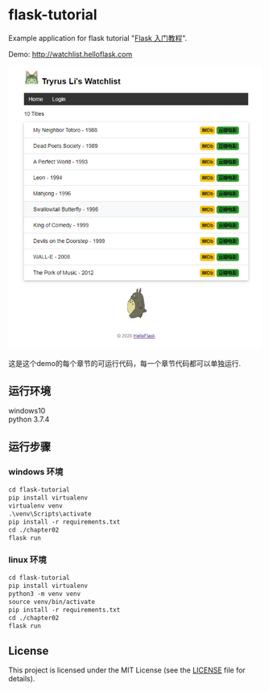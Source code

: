 # flask-tutorial

Example application for flask tutorial "[Flask 入门教程](http://helloflask.com/tutorial)".

Demo: http://watchlist.helloflask.com

![avatar](Screenshot.png)

这是这个demo的每个章节的可运行代码，每一个章节代码都可以单独运行.

## 运行环境
windows10   
python 3.7.4 


## 运行步骤
### windows 环境
```
cd flask-tutorial
pip install virtualenv
virtualenv venv
.\venv\Scripts\activate
pip install -r requirements.txt
cd ./chapter02
flask run
```

### linux 环境
```
cd flask-tutorial
pip install virtualenv
python3 -m venv venv
source venv/bin/activate
pip install -r requirements.txt
cd ./chapter02
flask run
```

## License

This project is licensed under the MIT License (see the
[LICENSE](LICENSE) file for details).
